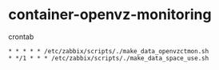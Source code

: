 # container-openvz-monitoring

crontab 
```
* * * * * /etc/zabbix/scripts/./make_data_openvzctmon.sh
* */1 * * * /etc/zabbix/scripts/./make_data_space_use.sh
```

